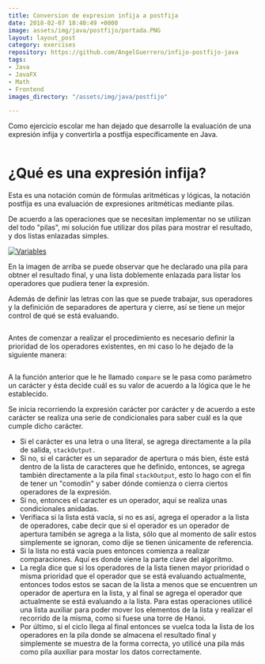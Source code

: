 ```yaml
---
title: Conversion de expresion infija a postfija
date: 2018-02-07 18:40:49 +0000
image: assets/img/java/postfijo/portada.PNG
layout: layout_post
category: exercises
repository: https://github.com/AngelGuerrero/infijo-postfijo-java
tags:
- Java
- JavaFX
- Math
- Frontend
images_directory: "/assets/img/java/postfijo"

---
```

Como ejercicio escolar me han dejado que desarrolle la evaluación de una expresión infija y convertirla a postfija
específicamente en Java.

<a href="{{ site.baseurl }}{{ page.images_directory }}/aplicacion.PNG">
  <img src="{{ site.baseurl }}{{ page.images_directory }}/aplicacion.PNG" alt="">
</a>


# ¿Qué es una expresión infija?

Esta es una notación común de fórmulas aritméticas y lógicas, la notación postfija es una evaluación de expresiones
aritméticas mediante pilas.

De acuerdo a las operaciones que se necesitan implementar no se utilizan del todo "pilas", mi solución fue utilizar dos
pilas para mostrar el resultado, y dos listas enlazadas simples.

<a href="{{ site.baseurl }}{{ page.images_directory }}/variables.PNG">
  <img src="{{ site.baseurl }}{{ page.images_directory }}/variables.PNG" alt="Variables" class="img__responsive">
</a>

En la imagen de arriba se puede observar que he declarado una pila para obtner el resultado final, y una lista
doblemente enlazada para listar los operadores que pudiera tener la expresión.

Además de definir las letras con las que se puede trabajar, sus operadores y la definición de separadores de apertura y
cierre, así se tiene un mejor control de qué se está evaluando.

<a href="{{ site.baseurl }}{{ page.images_directory }}/variables_2.PNG">
  <img src="{{ site.baseurl }}{{ page.images_directory }}/variables_2.PNG" alt="" srcset="">
</a>

Antes de comenzar a realizar el procedimiento es necesario definir la prioridad de los operadores existentes, en mi
caso lo he dejado de la siguiente manera:

<a href="{{ site.baseurl }}{{ page.images_directory }}/prioridad_de_operadores.PNG">
  <img src="{{ site.baseurl }}{{ page.images_directory }}/prioridad_de_operadores.PNG" alt="" srcset="">
</a>

A la función anterior que le he llamado `compare` se le pasa como parámetro un carácter y ésta decide cuál es su valor
de acuerdo a la lógica que le he establecido.

Se inicia recorriendo la expresión carácter por carácter y de acuerdo a este carácter se realiza una serie de
condicionales para saber cuál es la que cumple dicho carácter.

* Si el carácter es una letra o una literal, se agrega directamente a la pila de salida, `stackOutput.`
* Si no, si el carácter es un separador de apertura o más bien, éste está dentro de la lista de caracteres que he
definido, entonces, se agrega también directamente a la pila final `stackOutput`, esto lo hago con el fin de tener un
"comodín" y saber dónde comienza o cierra ciertos operadores de la expresión.
* Si no, entonces el caracter es un operador, aquí se realiza unas condicionales anidadas.
* Verifiaca si la lista está vacía, si no es así, agrega el operador a la lista de operadores, cabe decir que si el
operador es un operador de apertura tamibén se agrega a la lista, sólo que al momento de salir estos simplemente se
ignoran, como dije se tienen únicamente de referencia.
* Si la lista no está vacía pues entonces comienza a realizar comparaciones. Aquí es donde viene la parte clave del
algoritmo.
* La regla dice que si los operadores de la lista tienen mayor prioridad o misma prioridad que el operador que se está
evaluando actualmente, entonces todos estos se sacan de la lista a menos que se encuentren un operador de apertura en
la lista, y al final se agrega el operador que actualmente se está evaluando a la lista. Para estas operaciones utilicé
una lista auxiliar para poder mover los elementos de la lista y realizar el recorrido de la misma, como si fuese una
torre de Hanoi.
* Por último, si el ciclo llega al final entonces se vuelca toda la lista de los operadores en la pila donde se
almacena el resultado final y simplemente se muestra de la forma correcta, yo utilicé una pila más como pila auxiliar
para mostar los datos correctamente.

<a href="{{ site.baseurl }}{{ page.images_directory }}/portada.PNG">
  <img class="img__responsive" src="{{ site.baseurl }}{{ page.images_directory }}/portada.PNG" alt=""
    srcset="">
</a>